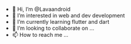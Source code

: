 - 👋 Hi, I’m @Lavaandroid
- 👀 I’m interested in web and dev development
- 🌱 I’m currently learning flutter and dart
- 💞️ I’m looking to collaborate on ...
- 📫 How to reach me ...

<!---
Lavaandroid/Lavaandroid is a ✨ special ✨ repository because its `README.md` (this file) appears on your GitHub profile.
You can click the Preview link to take a look at your changes.
--->

